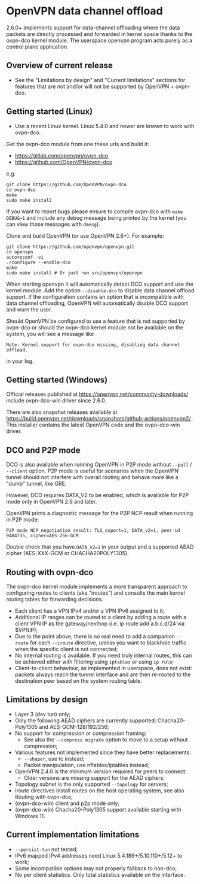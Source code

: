 OpenVPN data channel offload
============================
2.6.0+ implements support for data-channel offloading where the data packets
are directly processed and forwarded in kernel space thanks to the ovpn-dco
kernel module. The userspace openvpn program acts purely as a control plane
application.


Overview of current release
---------------------------
- See the "Limitations by design" and "Current limitations" sections for
  features that are not and/or will not be supported by OpenVPN + ovpn-dco.


Getting started (Linux)
-----------------------
- Use a recent Linux kernel. Linux 5.4.0 and newer are known to work with
  ovpn-dco.

Get the ovpn-dco module from one these urls and build it:

* https://gitlab.com/openvpn/ovpn-dco
* https://github.com/OpenVPN/ovpn-dco

e.g.

    git clone https://github.com/OpenVPN/ovpn-dco
    cd ovpn-dco
    make
    sudo make install

If you want to report bugs please ensure to compile ovpn-dco with
`make DEBUG=1` and include any debug message being printed by the
kernel (you can view those messages with `dmesg`).

Clone and build OpenVPN (or use OpenVPN 2.6+). For example:

    git clone https://github.com/openvpn/openvpn.git
    cd openvpn
    autoreconf -vi
    ./configure --enable-dco
    make
    sudo make install # Or just run src/openvpn/openvpn

When starting openvpn it will automatically detect DCO support and use the
kernel module. Add the option `--disable-dco` to disable data channel offload
support. If the configuration contains an option that is incompatible with
data channel offloading, OpenVPN will automatically disable DCO support and
warn the user.

Should OpenVPN be configured to use a feature that is not supported by ovpn-dco
or should the ovpn-dco kernel module not be available on the system, you will
see a message like

    Note: Kernel support for ovpn-dco missing, disabling data channel offload.

in your log.


Getting started (Windows)
-------------------------
Official releases published at https://openvpn.net/community-downloads/
include ovpn-dco-win driver since 2.6.0.

There are also snapshot releases available at
https://build.openvpn.net/downloads/snapshots/github-actions/openvpn2/ .
This installer contains the latest OpenVPN code and the ovpn-dco-win driver.


DCO and P2P mode
----------------
DCO is also available when running OpenVPN in P2P mode without `--pull` /
`--client` option. P2P mode is useful for scenarios when the OpenVPN tunnel
should not interfere with overall routing and behave more like a "dumb" tunnel,
like GRE.

However, DCO requires DATA_V2 to be enabled, which is available for P2P mode
only in OpenVPN 2.6 and later.

OpenVPN prints a diagnostic message for the P2P NCP result when running in P2P
mode:

    P2P mode NCP negotiation result: TLS_export=1, DATA_v2=1, peer-id 9484735, cipher=AES-256-GCM

Double check that you have `DATA_v2=1` in your output and a supported AEAD
cipher (AES-XXX-GCM or CHACHA20POLY1305).


Routing with ovpn-dco
---------------------
The ovpn-dco kernel module implements a more transparent approach to
configuring routes to clients (aka "iroutes") and consults the main kernel
routing tables for forwarding decisions.

- Each client has a VPN IPv4 and/or a VPN IPv6 assigned to it;
- Additional IP ranges can be routed to a client by adding a route with
  a client VPN IP as the gateway/nexthop (i.e. ip route add a.b.c.d/24 via
  $VPNIP);
- Due to the point above, there is no real need to add a companion `--route` for
  each `--iroute` directive, unless you want to blackhole traffic when the
  specific client is not connected;
- No internal routing is available. If you need truly internal routes, this can
  be achieved either with filtering using `iptables` or using `ip rule`;
- Client-to-client behaviour, as implemented in userspace, does not exist:
  packets always reach the tunnel interface and are then re-routed to the
  destination peer based on the system routing table.


Limitations by design
----------------------
- Layer 3 (dev tun) only;
- Only the following AEAD ciphers are currently supported: Chacha20-Poly1305
  and AES-GCM-128/192/256;
- No support for compression or compression framing:
  - See also the `--compress migrate` option to move to a setup without
    compression;
- Various features not implemented since they have better replacements:
  - `--shaper`, use tc instead;
  - Packet manipulation, use nftables/iptables instead;
- OpenVPN 2.4.0 is the minimum version required for peers to connect:
  - Older versions are missing support for the AEAD ciphers;
- Topology subnet is the only supported `--topology` for servers;
- iroute directives install routes on the host operating system, see also
  Routing with ovpn-dco;
- (ovpn-dco-win) client and p2p mode only;
- (ovpn-dco-win) Chacha20-Poly1305 support available starting with Windows 11.


Current implementation limitations
-------------------
- `--persist-tun` not tested;
- IPv6 mapped IPv4 addresses need Linux 5.4.189+/5.10.110+/5.12+ to work;
- Some incompatible options may not properly fallback to non-dco;
- No per client statistics. Only total statistics available on the interface.
